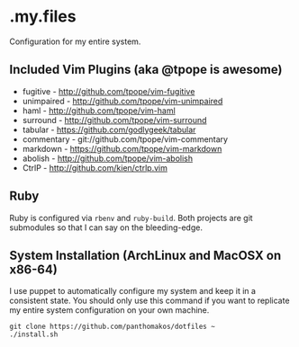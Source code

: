# .my.files

Configuration for my entire system.

## Included Vim Plugins (aka @tpope is awesome)

* fugitive - http://github.com/tpope/vim-fugitive
* unimpaired - http://github.com/tpope/vim-unimpaired
* haml - http://github.com/tpope/vim-haml
* surround - http://github.com/tpope/vim-surround
* tabular - https://github.com/godlygeek/tabular
* commentary - git://github.com/tpope/vim-commentary
* markdown - https://github.com/tpope/vim-markdown
* abolish - http://github.com/tpope/vim-abolish
* CtrlP - http://github.com/kien/ctrlp.vim

## Ruby

Ruby is configured via `rbenv` and `ruby-build`. Both projects are git submodules so that I can say on the bleeding-edge.

## System Installation (ArchLinux and MacOSX on x86-64)

I use puppet to automatically configure my system and keep it in a consistent
state. You should only use this command if you want to replicate my entire
system configuration on your own machine.

    git clone https://github.com/panthomakos/dotfiles ~
    ./install.sh
